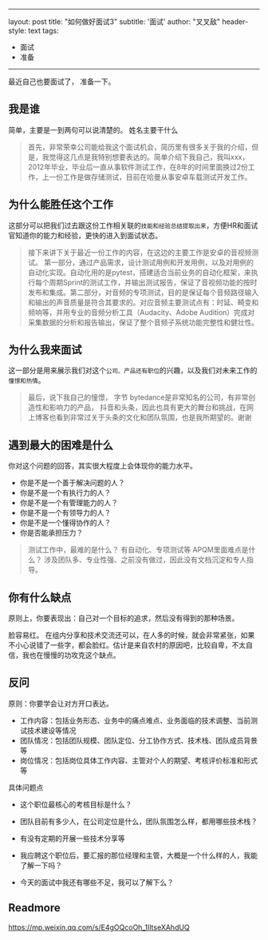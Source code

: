 ---
layout: post
title: "如何做好面试3"
subtitle: '面试'
author: "叉叉敌"
header-style: text
tags:
  - 面试
  - 准备
---
 
最近自己也要面试了， 准备一下。

## 我是谁

简单，主要是一到两句可以说清楚的。 姓名主要干什么
>首先，非常荣幸公司能给我这个面试机会，简历里有很多关于我的介绍，但是，我觉得这几点是我特别想要表达的。简单介绍下我自己，我叫xxx，2012年毕业，毕业后一直从事软件测试工作，在8年的时间里面换过2份工作，上一份工作是做存储测试，目前在哈曼从事安卓车载测试开发工作。

## 为什么能胜任这个工作

这部分可以把我们过去跟这份工作相关联的`技能和经验总结提取出来`，方便HR和面试官知道你的能力和经验，更快的进入到面试状态。
>接下来讲下关于最近一份工作的内容，在这边的主要工作是安卓的音视频测试。
第一部分，通过产品需求，设计测试用例和开发用例，以及对用例的自动化实现。自动化用的是pytest，搭建适合当前业务的自动化框架，来执行每个周期Sprint的测试工作，并输出测试报告，保证了音视频功能的按时发布和集成。第二部分，对音频的专项测试，目的是保证每个音频路径输入和输出的声音质量是符合其要求的。对应音频主要测试点有：时延、畸变和频响等，并用专业的音频分析工具（Audacity、Adobe Audition）完成对采集数据的分析和报告输出，保证了整个音频子系统功能完整性和健壮性。



## 为什么我来面试
这一部分是用来展示我们对这个`公司、产品还有职位`的兴趣，以及我们对未来工作的`憧憬和热情`。

>最后，说下我自己的憧憬， 字节 bytedance是非常知名的公司，有非常创造性和影响力的产品， 抖音和头条，因此也具有更大的舞台和挑战，在网上博客也看到非常过关于头条的文化和团队氛围，也是我所期望的。谢谢

## 遇到最大的困难是什么
你对这个问题的回答，其实很大程度上会体现你的能力水平。
- 你是不是一个善于解决问题的人？
- 你是不是一个有执行力的人？
- 你是不是一个有管理能力的人？
- 你是不是一个有领导力的人？
- 你是不是一个懂得协作的人？
- 你是否能承担压力？

> 测试工作中，最难的是什么？ 有自动化、专项测试等
APQM里面难点是什么？ 涉及团队多、专业性强、之前没有做过，因此没有文档沉淀和专人指导。


## 你有什么缺点
原则上，你要表现出：自己对一个目标的追求，然后没有得到的那种场景。

脸容易红。 在组内分享和技术交流还可以，在人多的时候，就会非常紧张，如果不小心说错了一些字，都会脸红。估计是来自农村的原因吧，比较自卑，不太自信，我也在慢慢的功攻克这个缺点。

## 反问
原则：你要学会让对方开口表达。

- 工作内容：包括业务形态、业务中的痛点难点、业务面临的技术调整、当前测试技术建设等情况
- 团队情况：包括团队规模、团队定位、分工协作方式、技术栈、团队成员背景等
- 岗位情况：包括岗位具体工作内容、主管对个人的期望、考核评价标准和形式等

具体问题点
- 这个职位最核心的考核目标是什么？

- 团队目前有多少人，在公司定位是什么，团队氛围怎么样，都用哪些技术栈？
- 有没有定期的开展一些技术分享等
- 我应聘这个职位后，要汇报的那位经理和主管，大概是一个什么样的人，我能了解一下吗？
- 今天的面试中我还有哪些不足，我可以了解下么？



## Readmore
https://mp.weixin.qq.com/s/E4gOQcoOh_1IltseXAhdUQ